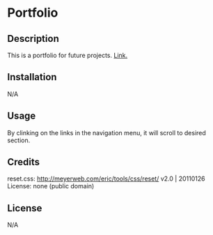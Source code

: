 # Portfolio

## Description

This is a portfolio for future projects.
[Link.](https://rau1avi1a.github.io/Portfolio/)

## Installation

N/A

## Usage

By clinking on the links in the navigation menu, it will scroll to desired section.

## Credits

reset.css:
http://meyerweb.com/eric/tools/css/reset/ 
   v2.0 | 20110126
   License: none (public domain)

## License

N/A
